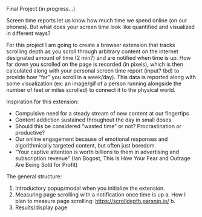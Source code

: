 Final Project (in progress...)

Screen time reports let us know how much time we spend online (on our phones). But what does your screen time look like quantified and visualized in different ways?

For this project I am going to create a browser extension that tracks scrolling depth as you scroll through arbitrary content on the internet designated amount of time (2 min?) and are notified when time is up.
How far down you scrolled on the page is recorded (in pixels), which is then calculated along with your personal screen time report (input? tbd) to provide how “far” you scroll in a week/day). This data is reported along with some visualization (ex: an image/gif of a person running alongside the number of feet or miles scrolled) to connect it to the physical world.

Inspiration for this extension:
- Compulsive need for a steady stream of new content at our fingertips
- Content addiction sustained throughout the day in small doses
- Should this be considered “wasted time” or not? Procrastination or productive?
- Our online engagement because of emotional responses and algorithmically targeted content, but often just boredom.
- “Your captive attention is worth billions to them in advertising and subscription revenue” (Ian Bogost, This Is How Your Fear and Outrage Are Being Sold for Profit)

The general structure:

  1. Introductory popup/modal when you initialize the extension.
  2. Measuring page scrolling with a notification once time is up
    a. How I plan to measure page scrolling:
      https://scrolldepth.parsnip.io/
    b. 
  3. Results/display page
